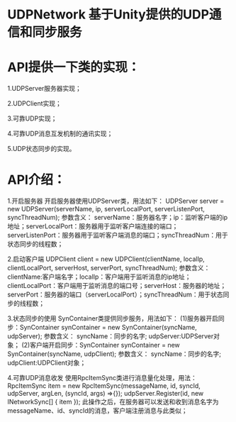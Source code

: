 # UDPNetwork 基于Unity提供的UDP通信和同步服务
# API提供一下类的实现：

1.UDPServer服务器实现；

2.UDPClient实现；

3.可靠UDP实现；

4.可靠UDP消息互发机制的通讯实现；

5.UDP状态同步的实现。

# API介绍：

1.开启服务器
开启服务器使用UDPServer类，用法如下：
UDPServer server = new UDPServer(serverName, ip, serverLocalPort, serverListenPort, syncThreadNum);
参数含义：
serverName：服务器名字；ip：监听客户端的ip地址；serverLocalPort：服务器用于监听客户端连接的端口；serverListenPort：服务器用于监听客户端消息的端口；syncThreadNum：用于状态同步的线程数；

2.启动客户端
UDPClient client = new UDPClient(clientName, localIp, clientLocalPort, serverHost, serverPort, syncThreadNum);
参数含义：
clientName:客户端名字；localIp：客户端用于监听消息的ip地址；clientLocalPort：客户端用于监听消息的端口号；serverHost：服务器的地址；serverPort：服务器的端口（serverLocalPort）；syncThreadNum：用于状态同步的线程数；

3.状态同步的使用
SynContainer类提供同步服务，用法如下：
(1)服务器开启同步：SynContainer synContainer = new SynContainer(syncName, udpServer);
参数含义：
syncName：同步的名字;
udpServer:UDPServer对象；
(2)客户端开启同步：SynContainer synContainer = new SynContainer(syncName, udpClient);
参数含义：
syncName：同步的名字;
udpClient:UDPClient对象；

4.可靠UDP消息收发
使用RpcItemSync类进行消息量化处理，用法：
RpcItemSync item = new RpcItemSync(messageName, id, syncId, udpServer, argLen, (syncId, args) =>{});
udpServer.Register(id, new INetworkSync[] { item });
此操作之后，在服务器可以发送和收到消息名字为messageName、id、syncId的消息，客户端注册消息与此类似；
